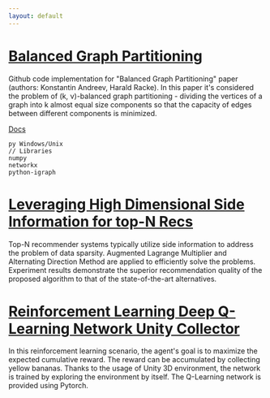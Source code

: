 ```yaml
---
layout: default
---
```



# [Balanced Graph Partitioning](https://github.com/IvanVigor/Balanced_Graph_Partitioning)

Github code implementation for "Balanced Graph Partitioning" paper (authors: Konstantin Andreev, Harald Racke). In this paper it's considered the problem of (k, ν)-balanced
graph partitioning - dividing the vertices of a graph into k almost equal size components so that the capacity of edges between different components
is minimized.

[Docs](https://www.math.cmu.edu/~kandreev/kpart.pdf)

```
py Windows/Unix
// Libraries
numpy
networkx
python-igraph

```

# [Leveraging High Dimensional Side Information for top-N Recs](https://github.com/IvanVigor/Leveraging-High-Dimensional-Side-Information-for-Top-N-Recommendation)

Top-N recommender systems typically utilize side information to address the problem of data sparsity. Augmented Lagrange Multiplier and Alternating Direction Method are applied to efficiently solve the problems. Experiment results demonstrate the superior recommendation quality of the proposed algorithm to that of the state-of-the-art alternatives.


# [Reinforcement Learning Deep Q-Learning Network Unity Collector](https://github.com/IvanVigor/Deep-Q-Learning-Network-Unity-collector)

In this reinforcement learning scenario, the agent's goal is to maximize the expected cumulative reward. The reward can be accumulated by collecting yellow bananas. Thanks to the usage of Unity 3D environment, the network is trained by exploring the environment by itself. The Q-Learning network is provided using Pytorch. 
